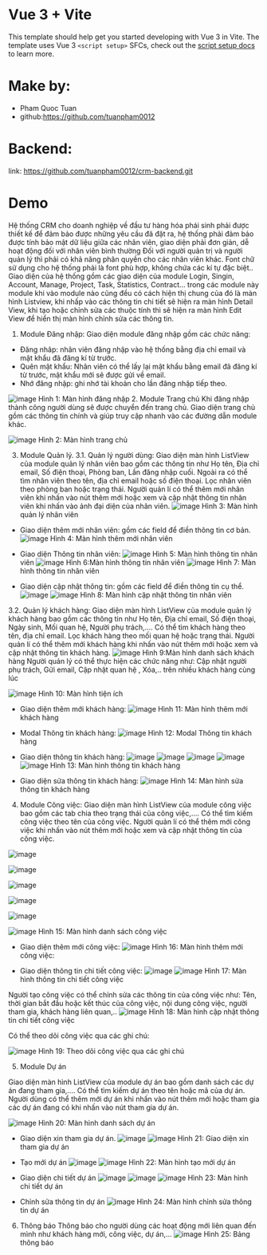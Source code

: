 # Vue 3 + Vite

This template should help get you started developing with Vue 3 in Vite. The template uses Vue 3 `<script setup>` SFCs, check out the [script setup docs](https://v3.vuejs.org/api/sfc-script-setup.html#sfc-script-setup) to learn more.


# Make by: 
  - Pham Quoc Tuan
  - github:https://github.com/tuanpham0012

# Backend: 
  link: https://github.com/tuanpham0012/crm-backend.git

#  Demo

Hệ thống CRM cho doanh nghiệp về đầu tư hàng hóa phái sinh phải được thiết kế để đảm bảo được những yêu cầu đã đặt ra, hệ thống phải đảm bảo được tính bảo mật dữ liệu giữa các nhân viên, giao diện phải đơn giản, dễ hoạt động đối với nhân viên bình thường Đối với người quản trị và người quản lý thì phải có khả năng phân quyền cho các nhân viên khác. Font chữ sử dụng cho hệ thống phải là font phù hợp, không chứa các kí tự đặc biệt.. Giao diện của hệ thống gồm các giao diện của module Login, Singin, Account, Manage, Project, Task, Statistics, Contract… trong các module này module khi vào module nào cũng đều có cách hiện thị chung của đó là màn hình Listview, khi nhấp vào các thông tin chi tiết sẽ hiện ra màn hình Detail View, khi tạo hoặc chỉnh sửa các thuộc tính thì sẽ hiện ra màn hình Edit View để hiển thị màn hình chỉnh sửa các thông tin.

1.	Module Đăng nhập:
Giao diện module đăng nhập gồm các chức năng:
-	Đăng nhâp: nhân viên đăng nhập vào hệ thống bằng địa chỉ email và mật khẩu đã đăng kí từ trước.
-	Quên mật khẩu: Nhân viên có thể lấy lại mật khẩu bằng email đã đăng kí từ trước, mật khẩu mới sẽ được gửi về email.
-	Nhớ đăng nhập: ghi nhớ tài khoản cho lần đăng nhập tiếp theo.

 ![image](https://user-images.githubusercontent.com/61484553/173097817-4e44944e-f72d-4ee8-b010-9e186b8a2968.png)
Hình 1: Màn hình đăng nhập
2.	Module Trang chủ
Khi đăng nhập thành công người dùng sẽ được chuyển đến trang chủ. Giao diện trang chủ gồm các thông tin chính và giúp truy cập nhanh vào các đường dẫn module khác.

![image](https://user-images.githubusercontent.com/61484553/173098007-4f7815c1-0d07-450e-9f0a-320daf50f06b.png)
Hình 2: Màn hình trang chủ

3.	Module Quản lý.
3.1.	Quản lý người dùng:
	Giao diện màn hình ListView của module quản lý nhân viên bao gồm các thông tin như Họ tên, Địa chỉ email, Số điện thoại, Phòng ban, Lần đăng nhập cuối. Ngoài ra có thể tìm nhân viên theo tên, địa chỉ email hoặc số điện thoại. Lọc nhân viên theo phòng ban hoặc trạng thái. Người quản lí có thể thêm mới nhân viên khi nhấn vào nút thêm mới hoặc xem và cập nhật thông tin nhân viên khi nhấn vào ảnh đại diện của nhân viên.
 ![image](https://user-images.githubusercontent.com/61484553/173098046-8daa0707-5aa1-4bd7-9e47-57136597a2ad.png)
Hình 3: Màn hình quản lý nhân viên

-	Giao diện thêm mới nhân viên: gồm các field để điền thông tin cơ bản.
![image](https://user-images.githubusercontent.com/61484553/173098101-4ce8f29e-e06a-4cd3-aa04-3acdb667c12e.png)
Hình 4: Màn hình thêm mới nhân viên
-	Giao diện Thông tin nhân viên:
![image](https://user-images.githubusercontent.com/61484553/173098135-c6abe63b-6135-44ea-867a-e2e7b18fdfc0.png)
Hình 5: Màn hình thông tin nhân viên
 ![image](https://user-images.githubusercontent.com/61484553/173098172-76f147f5-b11c-4b08-90b5-38457a6d303c.png)
Hình 6:Màn hình thông tin nhân viên
  ![image](https://user-images.githubusercontent.com/61484553/173098198-df788cb1-36e4-4257-bc00-e2807049afc8.png)
Hình 7: Màn hình thông tin nhân viên

-	Giao diện cập nhật thông tin: gồm các field để điền thông tin cụ thể.
 ![image](https://user-images.githubusercontent.com/61484553/173098260-080644e6-7666-4841-a83a-c76a88373fc6.png)
![image](https://user-images.githubusercontent.com/61484553/173098302-54262efe-abdd-428e-96ab-1c9bbc403b1d.png)
Hình 8: Màn hình cập nhật thông tin nhân viên

3.2.	Quản lý khách hàng:
Giao diện màn hình ListView của module quản lý khách hàng bao gồm các thông tin như Họ tên, Địa chỉ email, Số điện thoại, Ngày sinh, Mối quan hệ, Người phụ trách,.... Có thể tìm khách hàng theo tên, địa chỉ email. Lọc khách hàng theo mối quan hệ hoặc trạng thái. Người quản lí có thể thêm mới khách hàng khi nhấn vào nút thêm mới hoặc xem và cập nhật thông tin khách hàng.
 ![image](https://user-images.githubusercontent.com/61484553/173098355-aec435db-33fd-4050-8512-c935a68247cd.png)
Hình 9:Màn hình danh sách khách hàng
Người quản lý có thể thực hiện các chức năng như: Cập nhật người phụ trách, Gửi email, Cập nhật quan hệ , Xóa,.. trên nhiều khách hàng cùng lúc

 ![image](https://user-images.githubusercontent.com/61484553/173098586-826409a8-0616-45e3-9b40-f6383c824e39.png)
Hình 10: Màn hình tiện ích

-	Giao diện thêm mới khách hàng:
 ![image](https://user-images.githubusercontent.com/61484553/173098622-b5bb6423-4405-47a8-bf9c-a4a364af9357.png)
Hình 11: Màn hình thêm mới khách hàng
-	Modal Thông tin khách hàng:
 ![image](https://user-images.githubusercontent.com/61484553/173098646-417c1082-031b-40b1-86cf-b48e9f434f87.png)
Hình 12: Modal Thông tin khách hàng
-	Giao diện thông tin khách hàng: 
![image](https://user-images.githubusercontent.com/61484553/173098702-ebc33a03-abed-4ac5-b8ad-91d86cdd1d61.png)
 ![image](https://user-images.githubusercontent.com/61484553/173098744-63610ac0-46d1-493f-83c1-e9cf279548da.png)
 ![image](https://user-images.githubusercontent.com/61484553/173098786-b22ea3ed-3c15-4bc3-8a16-18c8df61b407.png)
 ![image](https://user-images.githubusercontent.com/61484553/173098836-257cb3b9-a30b-436b-ad92-748d42d91efa.png)
 ![image](https://user-images.githubusercontent.com/61484553/173098868-23a59047-445f-4ba6-8704-45d31d5efdd4.png)
Hình 13: Màn hình thông tin khách hàng

-	Giao diện sửa thông tin khách hàng:
 ![image](https://user-images.githubusercontent.com/61484553/173098960-49d46e1e-75a9-41b6-90c3-f673b61885ed.png)
Hình 14: Màn hình sửa thông tin khách hàng

4.	Module Công việc:
Giao diện màn hình ListView của module công việc bao gồm các tab chia theo trạng thái của công việc,.... Có thể tìm kiếm công việc theo tên của công việc. Người quản lí có thể thêm mới công việc khi nhấn vào nút thêm mới hoặc xem và cập nhật thông tin của công việc.

 ![image](https://user-images.githubusercontent.com/61484553/173099002-4e13b086-abbf-4a34-9611-e0f75bcdd377.png)

![image](https://user-images.githubusercontent.com/61484553/173099029-d458526e-f92b-4206-b6fb-66fdd0f7c4a0.png)

![image](https://user-images.githubusercontent.com/61484553/173099075-89e11924-be7d-489e-b543-b454c0bcb85b.png)

![image](https://user-images.githubusercontent.com/61484553/173099096-a6802692-cb45-4a62-8169-bab5ee376627.png)

![image](https://user-images.githubusercontent.com/61484553/173099118-8cc72120-7afd-4b7a-bc44-eed64a322be8.png)

![image](https://user-images.githubusercontent.com/61484553/173099176-27e35a7c-b7c4-405d-9c14-44195766c1aa.png)
Hình 15: Màn hình danh sách công việc
-	Giao diện thêm mới công việc:
![image](https://user-images.githubusercontent.com/61484553/173099263-f3bf23c3-c520-4d5e-8234-345525dee462.png)
Hình 16: Màn hình  thêm mới công việc:

-	Giao diện thông tin chi tiết công việc:
![image](https://user-images.githubusercontent.com/61484553/173099289-c69eb31c-505f-4388-83e4-56803fbd11f3.png)
 ![image](https://user-images.githubusercontent.com/61484553/173099313-f8d30c21-619b-4edc-95b1-9383d60e1ecf.png)
Hình 17: Màn hình thông tin chi tiết công việc



Người tạo công việc có thể chỉnh sửa các thông tin của công việc như: Tên, thời gian bắt đầu hoặc kết thúc của công việc, nội dung công việc, người tham gia, khách hàng liên quan,..
 ![image](https://user-images.githubusercontent.com/61484553/173099411-126fa66e-a30b-47e2-b940-f5c0b2f8f550.png)
Hình 18: Màn hình cập nhật  thông tin chi tiết công việc


Có thể theo dõi công việc qua các ghi chú:

 ![image](https://user-images.githubusercontent.com/61484553/173099450-ed736675-992f-48af-a8fa-78a1114593f5.png)
Hình 19: Theo dõi công việc qua các ghi chú

5.	Module Dự án

Giao diện màn hình ListView của module dự án bao gồm danh sách các dự án đang tham gia,.... Có thể tìm kiếm dự án theo tên hoặc mã của dự án. Người dùng có thể thêm mới dự án khi nhấn vào nút thêm mới hoặc tham gia các dự án đang có khi nhấn vào nút tham gia dự án.

![image](https://user-images.githubusercontent.com/61484553/173099528-9d9c9125-666a-4ae2-80fb-42a93866d3ca.png)
Hình 20: Màn hình danh sách dự án


-	Giao diện xin tham gia dự án.
 ![image](https://user-images.githubusercontent.com/61484553/173099549-d414c2d0-a74e-48d1-96c6-d82d406f62d1.png)
![image](https://user-images.githubusercontent.com/61484553/173099595-bca5d5f2-930e-4216-9708-de9cb0e164b9.png)
Hình 21: Giao diện xin tham gia dự án
-	Tạo mới dự án
 ![image](https://user-images.githubusercontent.com/61484553/173099623-7144f2d0-fb5d-4086-9078-2a7b942f034a.png)
![image](https://user-images.githubusercontent.com/61484553/173099841-e5982f6b-9879-4b09-9937-a1add7bd3e96.png)
Hình 22: Màn hình  tạo mới dự án
-	Giao diện chi tiết dự án
 ![image](https://user-images.githubusercontent.com/61484553/173099872-65de2494-8714-4d77-91a2-26d4d20da662.png)
![image](https://user-images.githubusercontent.com/61484553/173099901-c2185d8a-a352-4a12-a5e2-a2618d332e9c.png)
![image](https://user-images.githubusercontent.com/61484553/173099935-16b1e835-1d07-416d-bca1-26885168258e.png)
Hình 23: Màn hình chi tiết dự án

-	Chỉnh sửa thông tin dự án
![image](https://user-images.githubusercontent.com/61484553/173099974-3ae5fad0-0da2-449f-8f62-fa468a8bec82.png)
Hình 24: Màn hình chỉnh sửa thông tin dự án

6.	Thông báo
Thông báo cho người dùng các hoạt động mới liên quan đến mình như khách hàng mới, công việc, dự án,…
 ![image](https://user-images.githubusercontent.com/61484553/173100011-5e4e7217-59a3-4646-8fa8-f792364d2ca9.png)
Hình 25: Bảng thông báo

